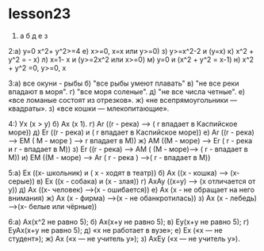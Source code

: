 # lesson23

  1. а  б  д  е  з

 2:а) у=0 x^2+ y^2>=4 е) x>=0, x=x или y>=0) з) y>=x^2-2 и (y=x) к) x^2 + y^2 = - x) л) x=1- x и (y>=2x^2 или x>=0) м) y=0 и (x^2 + y^2 = x-1) н) x^2 + y^2 =0, y>=0, x

 3:а) все окуни - рыбы б) "все рыбы умеют плавать" в) "не все реки впадают в моря". г) "все моря соленые". д) "не все числа четные". е) «все ломаные состоят из отрезков». ж) «не всепрямоугольники — квадраты». з) «все кошки — млекопитающие».

  4:) Ух (х > у) б) Aх (х 1). г) Ar ((r - река) --> ( r впадает в Каспийское море)) д) Er ((r - река) и ( r впадает в Каспийское море)) е) Ar ((r - река) --> EM ( M - море ) --> r впадает в M)) ж) AM ((M - море) --> Er ( r - река и r - впадает в М)) з) Er ((r - река) --> АМ ( (М - море)--> ( r - впадает в М)) и) EM ((M - море) --> Ar ( r - река ) -->( r - впадает в М))

 5:а) Ex ((x- школьник) и ( х - ходят в театр)) б) Ах ((х - кошка) --> (х- серые)) в) Ех ((х - собака) и (х - злая)) г) АхАу ((х=у) --> (х отличается от у)) д) Ах ((х- человек) -->(х - ошибается)) е) Ах (х - не обращает на него внимания) ж) Ах (х - фирма) -->(х - не обанкротилась)) з) Ах (х - лебедь) —>(х- белые или чёрные))

  6:а) Ах(х^2 не равно 5); б) Ах(х+у не равно 5); в) Еу(х+у не равно 5); г) ЕуАх(х+у не равно 5); д) «х не работает в вузе»; е) Еx («х — не студент»); ж) Ах («х — не учитель у»); з) АхЕу («х — не учитель у»).
  
